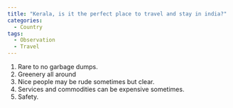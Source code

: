 ```yaml
---
title: "Kerala, is it the perfect place to travel and stay in india?"
categories:
  - Country
tags:
  - Observation
  - Travel
---
```


1.	Rare to no garbage dumps.
2.	Greenery all around
3.	Nice people may be rude sometimes but clear.
4.	Services and commodities can be expensive sometimes.
5.	Safety.
